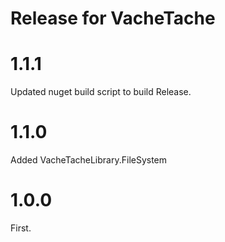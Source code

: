# Release for VacheTache

# 1.1.1
Updated nuget build script to build Release.

# 1.1.0
Added VacheTacheLibrary.FileSystem

# 1.0.0
First.